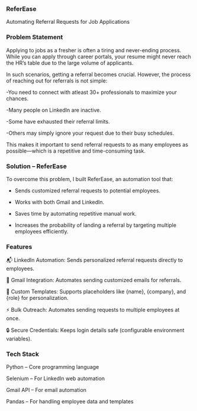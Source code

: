 ### ReferEase 

Automating Referral Requests for Job Applications

### Problem Statement

Applying to jobs as a fresher is often a tiring and never-ending process. While you can apply through career portals, your resume might never reach the HR’s table due to the large volume of applicants.

In such scenarios, getting a referral becomes crucial. However, the process of reaching out for referrals is not simple:

-You need to connect with atleast 30+ professionals to maximize your chances.

-Many people on LinkedIn are inactive.

-Some have exhausted their referral limits.

-Others may simply ignore your request due to their busy schedules.

This makes it important to send referral requests to as many employees as possible—which is a repetitive and time-consuming task.

### Solution – ReferEase

To overcome this problem, I built ReferEase, an automation tool that:

- Sends customized referral requests to potential employees.

- Works with both Gmail and LinkedIn.

- Saves time by automating repetitive manual work.

- Increases the probability of landing a referral by targeting multiple employees efficiently.

### Features

📬 LinkedIn Automation: Sends personalized referral requests directly to employees.

📧 Gmail Integration: Automates sending customized emails for referrals.

📝 Custom Templates: Supports placeholders like {name}, {company}, and {role} for personalization.

⚡ Bulk Outreach: Automates sending requests to multiple employees at once.

🔒 Secure Credentials: Keeps login details safe (configurable environment variables).

### Tech Stack

Python – Core programming language

Selenium – For LinkedIn web automation

Gmail API – For email automation

Pandas – For handling employee data and templates
